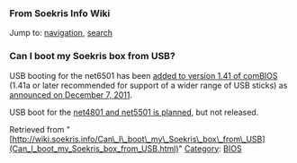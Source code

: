 
### From Soekris Info Wiki



Jump to: [navigation](Can_I_boot_my_Soekris_box_from_USB.html#column-one), [search](Can_I_boot_my_Soekris_box_from_USB.html#searchInput) 
###  Can I boot my Soekris box from USB?


USB booting for the net6501 has been [added to version 1.41 of comBIOS](https://web.archive.org/web/20180812043838/http://soekris.com/media/software/changelog.txt "http://soekris.com/media/software/changelog.txt") (1.41a or later recommended for support of a wider range of USB sticks) as [announced on December 7, 2011](https://web.archive.org/web/20180812043838/http://soekris.com/soekris_news_archive "http://soekris.com/soekris_news_archive").


USB boot for the [net4801 and net5501 is planned](https://web.archive.org/web/20180812043838/http://lists.soekris.com/pipermail/soekris-tech/2011-November/017904.html "http://lists.soekris.com/pipermail/soekris-tech/2011-November/017904.html"), but not released.





Retrieved from "[http://wiki.soekris.info/Can\_I\_boot\_my\_Soekris\_box\_from\_USB](Can_I_boot_my_Soekris_box_from_USB.html)"
[Category](https://web.archive.org/web/20180812043838/http://wiki.soekris.info/Special:Categories "Special:Categories"): [BIOS](https://web.archive.org/web/20180812043838/http://wiki.soekris.info/index.php?title=Category:BIOS&action=edit "Category:BIOS")

 

